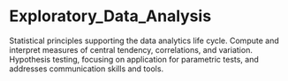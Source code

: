 # Exploratory_Data_Analysis
 Statistical principles supporting the data analytics life cycle. Compute and interpret measures of central tendency, correlations, and variation. Hypothesis testing, focusing on application for parametric tests, and addresses communication skills and tools.
